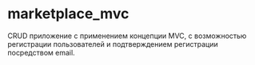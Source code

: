 # marketplace_mvc

CRUD приложение с применением концепции MVC, c возможностью регистрации пользователей и подтверждением регистрации посредством email.
